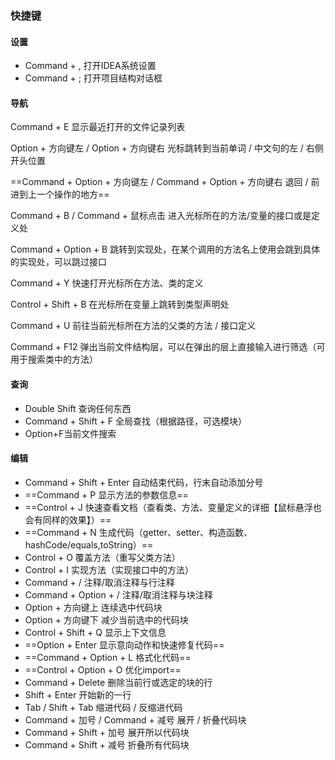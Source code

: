 ### 快捷键



#### 设置

- Command + , 打开IDEA系统设置
- Command + ; 打开项目结构对话框



#### 导航

Command + E 显示最近打开的文件记录列表

Option + 方向键左 / Option + 方向键右 光标跳转到当前单词 / 中文句的左 / 右侧开头位置

==Command + Option + 方向键左 / Command + Option + 方向键右 退回 / 前进到上一个操作的地方==

Command + B / Command + 鼠标点击 进入光标所在的方法/变量的接口或是定义处

Command + Option + B 跳转到实现处，在某个调用的方法名上使用会跳到具体的实现处，可以跳过接口

Command + Y 快速打开光标所在方法、类的定义

Control + Shift + B 在光标所在变量上跳转到类型声明处

Command + U 前往当前光标所在方法的父类的方法 / 接口定义

Command + F12 弹出当前文件结构层，可以在弹出的层上直接输入进行筛选（可用于搜索类中的方法）

#### 查询

- Double Shift 查询任何东西
- Command + Shift + F 全局查找（根据路径，可选模块）
- Option+F当前文件搜索

#### 编辑

- Command + Shift + Enter 自动结束代码，行末自动添加分号
- ==Command + P 显示方法的参数信息==
- ==Control + J 快速查看文档（查看类、方法、变量定义的详细【鼠标悬浮也会有同样的效果】）==
- ==Command + N 生成代码（getter、setter、构造函数、hashCode/equals,toString）==
- Control + O 覆盖方法（重写父类方法）
- Control + I 实现方法（实现接口中的方法）
- Command + / 注释/取消注释与行注释
- Command + Option + / 注释/取消注释与块注释
- Option + 方向键上 连续选中代码块
- Option + 方向键下 减少当前选中的代码块
- Control + Shift + Q 显示上下文信息
- ==Option + Enter 显示意向动作和快速修复代码==
- ==Command + Option + L 格式化代码==
- ==Control + Option + O 优化import==
- Command + Delete 删除当前行或选定的块的行
- Shift + Enter 开始新的一行
- Tab / Shift + Tab 缩进代码 / 反缩进代码
- Command + 加号 / Command + 减号 展开 / 折叠代码块
- Command + Shift + 加号 展开所以代码块
- Command + Shift + 减号 折叠所有代码块

